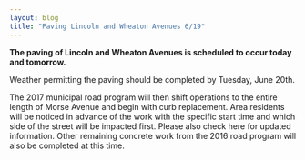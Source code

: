 ```yaml
---
layout: blog
title: "Paving Lincoln and Wheaton Avenues 6/19"
---
```


**The paving of Lincoln and Wheaton Avenues is scheduled to occur today and tomorrow.**

Weather permitting the paving should be completed by Tuesday, June 20th.  

The 2017 municipal road program will then shift operations to the entire length of Morse Avenue and begin with curb replacement.  Area residents will be noticed in advance of the work with the specific start time and which side of the street will be impacted first. Please also check here for updated information.   Other remaining concrete work from the 2016 road program will also be completed at this time.
